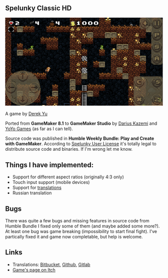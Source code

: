 ## Spelunky Classic HD

![screenshot](screenshots/screenshot_00.jpg)

A game by [Derek Yu](http://www.mossmouth.com/)

Ported from **GameMaker 8.1** to **GameMaker Studio** by [Darius Kazemi](http://tinysubversions.com/2012/07/spelunky-html5/) and [YoYo Games](https://www.yoyogames.com/) (as far as I can tell).

Source code was published in **Humble Weekly Bundle: Play and Create with GameMaker**.
According to [Spelunky User License](LICENSE) it's totally legal to distribute source code and binaries. If I'm wrong let me know.

## Things I have implemented:
- Support for different aspect ratios (originally 4:3 only)
- Touch input support (mobile devices)
- Support for [translations](#links)
- Russian translation

## Bugs
There was quite a few bugs and missing features in source code from Humble Bundle I fixed only some of them (and maybe added some more?). At least one bug was game breaking (impossibility to start final fight). I've partically fixed it and game now completable, but help is welcome.
## Links
* Translations: [Bitbucket](https://bitbucket.org/yancharkin/spelunkyclassichdtranslations/src/master/), [Github](https://github.com/yancharkin/SpelunkyClassicHDTranslations), [Gitlab](https://gitlab.com/yancharkin/SpelunkyClassicHDTranslations)
* [Game's page on Itch](https://yancharkin.itch.io/spelunky-classic-hd)

